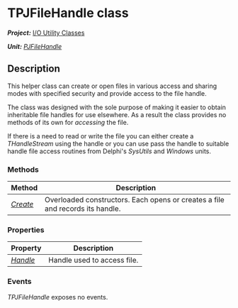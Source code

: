 # TPJFileHandle class

***Project:*** [I/O Utility Classes](../API.md)

***Unit:*** [_PJFileHandle_](./PJFileHandle.md)

## Description

This helper class can create or open files in various access and sharing modes with specified security and provide access to the file handle.

The class was designed with the sole purpose of making it easier to obtain inheritable file handles for use elsewhere. As a result the class provides no methods of its own for _accessing_ the file.

If there is a need to read or write the file you can either create a _THandleStream_ using the handle or you can use pass the handle to suitable handle file access routines from Delphi's _SysUtils_ and _Windows_ units.

### Methods

| Method | Description |
|--------|-------------|
| [_Create_](./TPJFileHandle-Create.md) | Overloaded constructors. Each opens or creates a file and records its handle. |

### Properties

| Property | Description |
|----------|-------------|
| [_Handle_](./TPJFileHandle-Handle.md) | Handle used to access file. |

### Events

_TPJFileHandle_ exposes no events.
